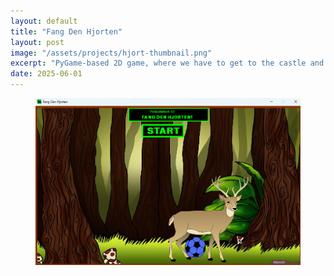 ```yaml
---
layout: default
title: "Fang Den Hjorten"
layout: post
image: "/assets/projects/hjort-thumbnail.png"
excerpt: "PyGame-based 2D game, where we have to get to the castle and defeat the deer by kicking balls at it."
date: 2025-06-01
---
```


<figure>
  <img src="/assets/projects/FangDenHjorten_Intro.png" alt="Description of image" width="600">
</figure>
